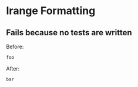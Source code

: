 <!-- gen:mayoverwrite -->
# Irange Formatting

## Fails because no tests are written

Before:
```ruby
foo
```

After:
```ruby
bar
```
